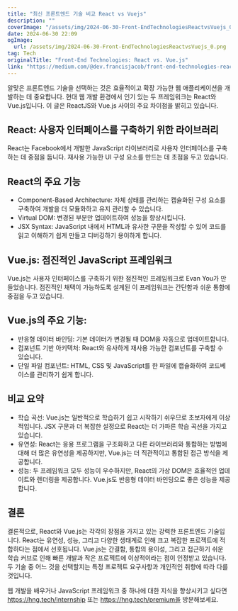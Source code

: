 ```yaml
---
title: "최신 프론트엔드 기술 비교 React vs Vuejs"
description: ""
coverImage: "/assets/img/2024-06-30-Front-EndTechnologiesReactvsVuejs_0.png"
date: 2024-06-30 22:09
ogImage:
  url: /assets/img/2024-06-30-Front-EndTechnologiesReactvsVuejs_0.png
tag: Tech
originalTitle: "Front-End Technologies: React vs. Vue.js"
link: "https://medium.com/@dev.francisjacob/front-end-technologies-react-vs-vue-js-a31d8cf974ba"
---
```


알맞은 프론트엔드 기술을 선택하는 것은 효율적이고 확장 가능한 웹 애플리케이션을 개발하는 데 중요합니다. 현대 웹 개발 환경에서 인기 있는 두 프레임워크는 React와 Vue.js입니다. 이 글은 ReactJS와 Vue.js 사이의 주요 차이점을 밝히고 있습니다.

## React: 사용자 인터페이스를 구축하기 위한 라이브러리

React는 Facebook에서 개발한 JavaScript 라이브러리로 사용자 인터페이스를 구축하는 데 중점을 둡니다. 재사용 가능한 UI 구성 요소를 만드는 데 초점을 두고 있습니다.

## React의 주요 기능

<div class="content-ad"></div>

- Component-Based Architecture: 자체 상태를 관리하는 캡슐화된 구성 요소를 구축하여 개발을 더 모듈화하고 유지 관리할 수 있습니다.
- Virtual DOM: 변경된 부분만 업데이트하여 성능을 향상시킵니다.
- JSX Syntax: JavaScript 내에서 HTML과 유사한 구문을 작성할 수 있어 코드를 읽고 이해하기 쉽게 만들고 디버깅하기 용이하게 합니다.

## Vue.js: 점진적인 JavaScript 프레임워크

Vue.js는 사용자 인터페이스를 구축하기 위한 점진적인 프레임워크로 Evan You가 만들었습니다. 점진적인 채택이 가능하도록 설계된 이 프레임워크는 간단함과 쉬운 통합에 중점을 두고 있습니다.

## Vue.js의 주요 기능:

<div class="content-ad"></div>

- 반응형 데이터 바인딩: 기본 데이터가 변경될 때 DOM을 자동으로 업데이트합니다.
- 컴포넌트 기반 아키텍처: React와 유사하게 재사용 가능한 컴포넌트를 구축할 수 있습니다.
- 단일 파일 컴포넌트: HTML, CSS 및 JavaScript를 한 파일에 캡슐화하여 코드베이스를 관리하기 쉽게 합니다.

## 비교 요약

- 학습 곡선: Vue.js는 일반적으로 학습하기 쉽고 시작하기 쉬우므로 초보자에게 이상적입니다. JSX 구문과 더 복잡한 설정으로 React는 더 가파른 학습 곡선을 가지고 있습니다.
- 유연성: React는 응용 프로그램을 구조화하고 다른 라이브러리와 통합하는 방법에 대해 더 많은 유연성을 제공하지만, Vue.js는 더 직관적이고 통합된 접근 방식을 제공합니다.
- 성능: 두 프레임워크 모두 성능이 우수하지만, React의 가상 DOM은 효율적인 업데이트와 렌더링을 제공합니다. Vue.js도 반응형 데이터 바인딩으로 좋은 성능을 제공합니다.

## 결론

<div class="content-ad"></div>

결론적으로, React와 Vue.js는 각각의 장점을 가지고 있는 강력한 프론트엔드 기술입니다. React는 유연성, 성능, 그리고 다양한 생태계로 인해 크고 복잡한 프로젝트에 적합하다는 점에서 선호됩니다. Vue.js는 간결함, 통합의 용이성, 그리고 접근하기 쉬운 학습 커브로 인해 빠른 개발과 작은 프로젝트에 이상적이라는 점이 인정받고 있습니다. 두 기술 중 어느 것을 선택할지는 특정 프로젝트 요구사항과 개인적인 취향에 따라 다를 것입니다.

웹 개발을 배우거나 JavaScript 프레임워크 중 하나에 대한 지식을 향상시키고 싶다면 https://hng.tech/internship 또는 https://hng.tech/premium을 방문해보세요.
